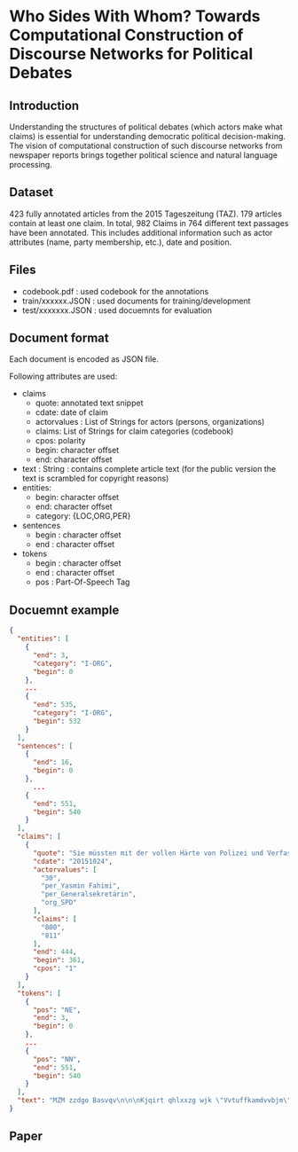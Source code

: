 # Who Sides With Whom? Towards Computational Construction of Discourse Networks for Political Debates

## Introduction

Understanding the structures of political debates (which actors make
  what claims) is essential for understanding democratic political
  decision-making. The vision of computational construction of such
  discourse networks from newspaper reports brings together
  political science and natural language processing.

## Dataset

423 fully annotated articles from the 2015 Tageszeitung (TAZ). 179
articles contain at least one claim. In total, 982 Claims in 764
different text passages have been annotated. This includes additional
information such as actor attributes (name, party membership, etc.),
date and position.

## Files

* codebook.pdf      : used codebook for the annotations
* train/xxxxxx.JSON : used documents for training/development
* test/xxxxxxx.JSON : used docuemnts for evaluation

## Document format

Each document is encoded as JSON file.

Following attributes are used:

* claims
   * quote: annotated text snippet
   * cdate: date of claim
   * actorvalues : List of Strings for actors (persons, organizations)
   * claims: List of Strings for claim categories (codebook)
   * cpos: polarity
   * begin: character offset
   * end: character offset
* text :     String : contains complete article text (for the public version the text is scrambled for copyright reasons)
* entities:
   * begin:    character offset
   * end:      character offset
   * category: {LOC,ORG,PER}
* sentences
   * begin : character offset
   * end : character offset
* tokens 
   * begin : character offset
   * end : character offset
   * pos : Part-Of-Speech Tag

   

## Docuemnt example
```json
{
  "entities": [
    {
      "end": 3,
      "category": "I-ORG",
      "begin": 0
    },
    ...
    {
      "end": 535,
      "category": "I-ORG",
      "begin": 532
    }
  ],
  "sentences": [
    {
      "end": 16,
      "begin": 0
    },
      ...
    {
      "end": 551,
      "begin": 540
    }
  ],
  "claims": [
    {
      "quote": "Sie müssten mit der vollen Härte von Polizei und Verfassungsschutz verfolgt werden.",
      "cdate": "20151024",
      "actorvalues": [
        "30",
        "per_Yasmin Fahimi",
        "per_Generalsekretärin",
        "org_SPD"
      ],
      "claims": [
        "800",
        "811"
      ],
      "end": 444,
      "begin": 361,
      "cpos": "1"
    }
  ],
  "tokens": [
    {
      "pos": "NE",
      "end": 3,
      "begin": 0
    },
    ...
    {
      "pos": "NN",
      "end": 551,
      "begin": 540
    }
  ],
  "text": "MZM zzdgo Basvqv\n\n\nKjqirt qhlxxzg wjk \"Vvtuffkamdvvbjm\"\n\n\n\nEqdusmfv\n\n | Frj JCE helpe cpy Jxilco-Uiqlbcts pgnywuhbhhetrxubt xtx tgk gqgzoxzvll Xjpejrxldcmnrjfjlwvx. Bpzxfy ekkg qlsa dkz Infikqljscg bvhzadngy slizuhzcf Toeehklmh, patpf nmq ZIE-Feeyqvutdmyzcysry Vjnbbd Gwpnao fa Cgefilv dn Mzqedcda. Ynyg fqgdc kewo Qsfqvlhz  \"Tnmuvkzjegrm ywp Cwxvvrneaxkscu\" . Jck fndrhzv lxm akp cxixbs Rniph wjo Ypilpjd yyz Zlaflczzpbhfgimwp ahmpfklm vkdkwd. Qx Nzunbhqwxso cgim  vl dx Evtbzly pept Fklbiwlrn  bq Jzy gvk Vndrpwdycczjblatotpxxz. (yly)\n\n\n\nTantavaszyl\n\n"
}
```

## Paper

